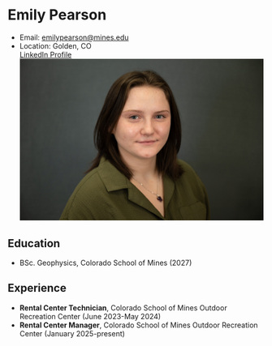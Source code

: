 # Emily Pearson
- Email: emilypearson@mines.edu
- Location: Golden, CO <br />
[LinkedIn Profile](https://www.linkedin.com/in/e-pearson/) <br />
![Prep with Reps Spring 2024 Headshot](spring-2024-PrepWithReps-1.jpg)

## Education
- BSc. Geophysics, Colorado School of Mines (2027)

## Experience
- **Rental Center Technician**, Colorado School of Mines Outdoor Recreation Center (June 2023-May 2024)
- **Rental Center Manager**, Colorado School of Mines Outdoor Recreation Center (January 2025-present)


